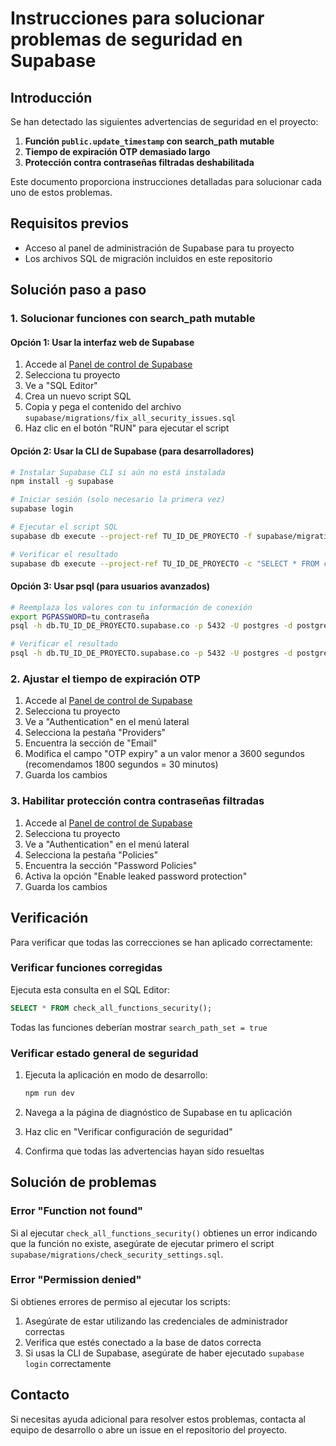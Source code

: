 # Instrucciones para solucionar problemas de seguridad en Supabase

## Introducción

Se han detectado las siguientes advertencias de seguridad en el proyecto:

1. **Función `public.update_timestamp` con search_path mutable**
2. **Tiempo de expiración OTP demasiado largo**
3. **Protección contra contraseñas filtradas deshabilitada**

Este documento proporciona instrucciones detalladas para solucionar cada uno de estos problemas.

## Requisitos previos

- Acceso al panel de administración de Supabase para tu proyecto
- Los archivos SQL de migración incluidos en este repositorio

## Solución paso a paso

### 1. Solucionar funciones con search_path mutable

#### Opción 1: Usar la interfaz web de Supabase

1. Accede al [Panel de control de Supabase](https://supabase.com/dashboard)
2. Selecciona tu proyecto
3. Ve a "SQL Editor"
4. Crea un nuevo script SQL
5. Copia y pega el contenido del archivo `supabase/migrations/fix_all_security_issues.sql`
6. Haz clic en el botón "RUN" para ejecutar el script

#### Opción 2: Usar la CLI de Supabase (para desarrolladores)

```bash
# Instalar Supabase CLI si aún no está instalada
npm install -g supabase

# Iniciar sesión (solo necesario la primera vez)
supabase login

# Ejecutar el script SQL
supabase db execute --project-ref TU_ID_DE_PROYECTO -f supabase/migrations/fix_all_security_issues.sql

# Verificar el resultado
supabase db execute --project-ref TU_ID_DE_PROYECTO -c "SELECT * FROM check_all_functions_security();"
```

#### Opción 3: Usar psql (para usuarios avanzados)

```bash
# Reemplaza los valores con tu información de conexión
export PGPASSWORD=tu_contraseña
psql -h db.TU_ID_DE_PROYECTO.supabase.co -p 5432 -U postgres -d postgres -f supabase/migrations/fix_all_security_issues.sql

# Verificar el resultado
psql -h db.TU_ID_DE_PROYECTO.supabase.co -p 5432 -U postgres -d postgres -c "SELECT * FROM check_all_functions_security();"
```

### 2. Ajustar el tiempo de expiración OTP

1. Accede al [Panel de control de Supabase](https://supabase.com/dashboard)
2. Selecciona tu proyecto
3. Ve a "Authentication" en el menú lateral
4. Selecciona la pestaña "Providers"
5. Encuentra la sección de "Email"
6. Modifica el campo "OTP expiry" a un valor menor a 3600 segundos (recomendamos 1800 segundos = 30 minutos)
7. Guarda los cambios

### 3. Habilitar protección contra contraseñas filtradas

1. Accede al [Panel de control de Supabase](https://supabase.com/dashboard)
2. Selecciona tu proyecto
3. Ve a "Authentication" en el menú lateral
4. Selecciona la pestaña "Policies"
5. Encuentra la sección "Password Policies"
6. Activa la opción "Enable leaked password protection"
7. Guarda los cambios

## Verificación

Para verificar que todas las correcciones se han aplicado correctamente:

### Verificar funciones corregidas

Ejecuta esta consulta en el SQL Editor:

```sql
SELECT * FROM check_all_functions_security();
```

Todas las funciones deberían mostrar `search_path_set = true`

### Verificar estado general de seguridad

1. Ejecuta la aplicación en modo de desarrollo:
   ```bash
   npm run dev
   ```

2. Navega a la página de diagnóstico de Supabase en tu aplicación
3. Haz clic en "Verificar configuración de seguridad"
4. Confirma que todas las advertencias hayan sido resueltas

## Solución de problemas

### Error "Function not found"

Si al ejecutar `check_all_functions_security()` obtienes un error indicando que la función no existe, asegúrate de ejecutar primero el script `supabase/migrations/check_security_settings.sql`.

### Error "Permission denied"

Si obtienes errores de permiso al ejecutar los scripts:

1. Asegúrate de estar utilizando las credenciales de administrador correctas
2. Verifica que estés conectado a la base de datos correcta
3. Si usas la CLI de Supabase, asegúrate de haber ejecutado `supabase login` correctamente

## Contacto

Si necesitas ayuda adicional para resolver estos problemas, contacta al equipo de desarrollo o abre un issue en el repositorio del proyecto. 